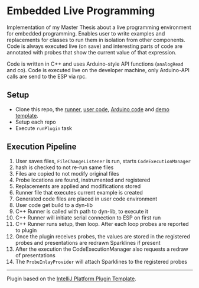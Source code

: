 # Embedded Live Programming
Implementation of my Master Thesis about a live programming environment for embedded programming.
Enables user to write examples and replacements for classes to run them in isolation from other components.
Code is always executed live (on save) and interesting parts of code are annotated with probes that show the current value of that expression.

Code is written in C++ and uses Arduino-style API functions (`analogRead` and co). Code is executed live on the developer machine, only Arduino-API calls are send to the ESP via rpc.

## Setup
- Clone this repo, the [runner](https://github.com/Paulpanther/embedded-live-programming-runner), [user code](https://github.com/Paulpanther/embedded-live-programming-user-code), [Arduino code](https://github.com/Paulpanther/embedded-live-programming-mcu) and [demo template](https://github.com/Paulpanther/embedded-live-programming-template).
- Setup each repo
- Execute `runPlugin` task

<!-- Plugin description -->
<!-- Plugin description end -->

## Execution Pipeline
1. User saves files, `FileChangeListener` is run, starts `CodeExecutionManager`
2. hash is checked to not re-run same files
3. Files are copied to not modify original files
4. Probe locations are found, instrumented and registered
5. Replacements are applied and modifications stored
6. Runner file that executes current example is created
7. Generated code files are placed in user code environment
8. User code get build to a dyn-lib
9. C++ Runner is called with path to dyn-lib, to execute it
10. C++ Runner will initiate serial connection to ESP on first run
11. C++ Runner runs setup, then loop. After each loop probes are reported to plugin
12. Once the plugin receives probes, the values are stored in the registered probes and presentations are redrawn Sparklines if present
13. After the execution the CodeExecutionManager also requests a redraw of presentations
14. The `ProbeInlayProvider` will attach Sparklines to the registered probes


---
Plugin based on the [IntelliJ Platform Plugin Template][template].

[template]: https://github.com/JetBrains/intellij-platform-plugin-template
